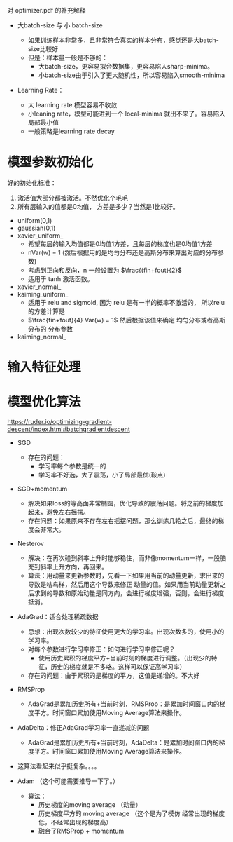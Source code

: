 对 optimizer.pdf 的补充解释



* 大batch-size 与 小 batch-size

  * 如果训练样本非常多，且非常符合真实的样本分布，感觉还是大batch-size比较好
  * 但是：样本量一般是不够的：
    * 大batch-size，更容易拟合数据集，更容易陷入sharp-minima。
    * 小batch-size由于引入了更大随机性，所以容易陷入smooth-minima

* Learning Rate：

  * 大 learning rate 模型容易不收敛
  * 小leaning rate，模型可能进到一个 local-minima 就出不来了。容易陷入局部最小值
  * 一般策略是learning rate decay

# 模型参数初始化

好的初始化标准：

1. 激活值大部分都被激活。不然优化个毛毛
2. 所有层输入的值都是0均值， 方差是多少？当然是1比较好。



  * uniform(0,1)
  * gaussian(0,1)
  * xavier_uniform_
      * 希望每层的输入均值都是0均值1方差，且每层的梯度也是0均值1方差
      * nVar(w) = 1 (然后根据用的是均匀分布还是高斯分布来算出对应的分布参数)
      * 考虑到正向和反向，n 一般设置为 $\frac{(fin+fout}{2}$
      * 适用于 tanh 激活函数。
  * xavier_normal_
  * kaiming_uniform_
      * 适用于 relu and sigmoid, 因为 relu 是有一半的概率不激活的， 所以relu的方差计算是
      * $\frac{fin+fout}{4} Var(w) = 1$ 然后根据该值来确定 均匀分布或者高斯分布的 分布参数
  * kaiming_normal_

# 输入特征处理







# 模型优化算法

https://ruder.io/optimizing-gradient-descent/index.html#batchgradientdescent

* SGD

  * 存在的问题：
    * 学习率每个参数是统一的
    * 学习率不好选，大了震荡，小了局部最优(鞍点)
* SGD+momentum

  * 解决如果loss的等高面非常椭圆，优化导致的震荡问题。将之前的梯度加起来，避免左右摇摆。
  * 存在问题：如果原来不存在左右摇摆问题，那么训练几轮之后，最终的梯度会非常大。
* Nesterov

  * 解决：在再次碰到斜率上升时能够稳住，而非像momentum一样，一股脑充到斜率上升方向，再回来。
  * 算法：用动量来更新参数时，先看一下如果用当前的动量更新，求出来的导数是啥鸟样，然后用这个导数来修正 动量的值。如果用当前动量更新之后求到的导数和原始动量是同方向，会进行梯度增强，否则，会进行梯度抵消。
* AdaGrad：适合处理稀疏数据

  * 思想：出现次数较少的特征使用更大的学习率。出现次数多的，使用小的学习率。
  * 对每个参数进行学习率修正：如何进行学习率修正呢？
    * 使用历史累积的梯度平方+当前时刻的梯度进行调整。（出现少的特征，历史的梯度就是不多咯。这样可以保证高学习率）
  * 存在的问题：由于累积的是梯度的平方，这值是递增的。不大好
* RMSProp

  * AdaGrad是累加历史所有+当前时刻，RMSProp：是累加时间窗口内的梯度平方。时间窗口累加使用Moving Average算法来操作。
* AdaDelta：修正AdaGrad学习率一直递减的问题

  * AdaGrad是累加历史所有+当前时刻，AdaDelta：是累加时间窗口内的梯度平方。时间窗口累加使用Moving Average算法来操作。
* 这算法看起来似乎挺复杂。。。。
* Adam （这个可能需要推导一下了。）
  * 算法：
    * 历史梯度的moving average （动量）
    * 历史梯度平方的 moving average （这个是为了模仿 经常出现的梯度低，不经常出现的梯度高）
    * 融合了RMSProp + momentum


